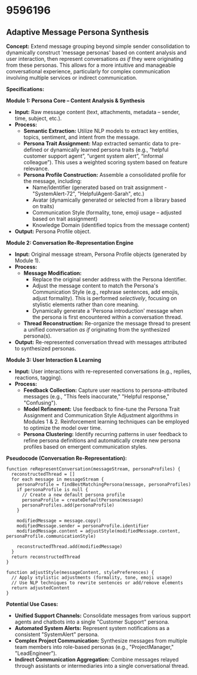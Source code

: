 # 9596196

## Adaptive Message Persona Synthesis

**Concept:** Extend message grouping beyond simple sender consolidation to dynamically construct 'message personas' based on content analysis and user interaction, then represent conversations *as if* they were originating from these personas. This allows for a more intuitive and manageable conversational experience, particularly for complex communication involving multiple services or indirect communication.

**Specifications:**

**Module 1: Persona Core – Content Analysis & Synthesis**

*   **Input:** Raw message content (text, attachments, metadata – sender, time, subject, etc.).
*   **Process:**
    *   **Semantic Extraction:** Utilize NLP models to extract key entities, topics, sentiment, and intent from the message.
    *   **Persona Trait Assignment:** Map extracted semantic data to pre-defined or dynamically learned persona traits (e.g., “helpful customer support agent”, “urgent system alert”, “informal colleague”). This uses a weighted scoring system based on feature relevance.
    *   **Persona Profile Construction:** Assemble a consolidated profile for the message, including:
        *   Name/Identifier (generated based on trait assignment - "SystemAlert-72", "HelpfulAgent-Sarah", etc.)
        *   Avatar (dynamically generated or selected from a library based on traits)
        *   Communication Style (formality, tone, emoji usage – adjusted based on trait assignment)
        *   Knowledge Domain (identified topics from the message content)
*   **Output:**  Persona Profile object.

**Module 2: Conversation Re-Representation Engine**

*   **Input:**  Original message stream, Persona Profile objects (generated by Module 1).
*   **Process:**
    *   **Message Modification:**
        *   Replace the original sender address with the Persona Identifier.
        *   Adjust the message content to match the Persona's Communication Style (e.g., rephrase sentences, add emojis, adjust formality).  This is performed *selectively*, focusing on stylistic elements rather than core meaning.
        *   Dynamically generate a 'Persona introduction' message when the persona is first encountered within a conversation thread.
    *   **Thread Reconstruction:**  Re-organize the message thread to present a unified conversation *as if* originating from the synthesized persona(s).
*   **Output:** Re-represented conversation thread with messages attributed to synthesized personas.

**Module 3: User Interaction & Learning**

*   **Input:** User interactions with re-represented conversations (e.g., replies, reactions, tagging).
*   **Process:**
    *   **Feedback Collection:** Capture user reactions to persona-attributed messages (e.g., "This feels inaccurate," "Helpful response," "Confusing").
    *   **Model Refinement:** Use feedback to fine-tune the Persona Trait Assignment and Communication Style Adjustment algorithms in Modules 1 & 2.  Reinforcement learning techniques can be employed to optimize the model over time.
    *   **Persona Clustering:** Identify recurring patterns in user feedback to refine persona definitions and automatically create new persona profiles based on emergent communication styles.

**Pseudocode (Conversation Re-Representation):**

```
function reRepresentConversation(messageStream, personaProfiles) {
  reconstructedThread = []
  for each message in messageStream {
    personaProfile = findBestMatchingPersona(message, personaProfiles)
    if personaProfile is null {
      // Create a new default persona profile
      personaProfile = createDefaultPersona(message)
      personaProfiles.add(personaProfile)
    }

    modifiedMessage = message.copy()
    modifiedMessage.sender = personaProfile.identifier
    modifiedMessage.content = adjustStyle(modifiedMessage.content, personaProfile.communicationStyle)

    reconstructedThread.add(modifiedMessage)
  }
  return reconstructedThread
}

function adjustStyle(messageContent, stylePreferences) {
  // Apply stylistic adjustments (formality, tone, emoji usage)
  // Use NLP techniques to rewrite sentences or add/remove elements
  return adjustedContent
}
```

**Potential Use Cases:**

*   **Unified Support Channels:** Consolidate messages from various support agents and chatbots into a single "Customer Support" persona.
*   **Automated System Alerts:**  Represent system notifications as a consistent "SystemAlert" persona.
*   **Complex Project Communication:**  Synthesize messages from multiple team members into role-based personas (e.g., "ProjectManager," "LeadEngineer").
*   **Indirect Communication Aggregation:** Combine messages relayed through assistants or intermediaries into a single conversational thread.